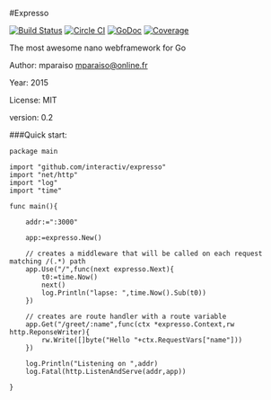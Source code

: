 #Expresso

[![Build Status](https://travis-ci.org/interactiv/expresso.svg?branch=master)](https://travis-ci.org/interactiv/expresso) [![Circle CI](https://circleci.com/gh/interactiv/expresso.svg?style=svg)](https://circleci.com/gh/interactiv/expresso) [![GoDoc](https://godoc.org/github.com/interactiv/expresso?status.svg)](https://godoc.org/github.com/interactiv/expresso) [![Coverage](http://gocover.io/_badge/github.com/interactiv/expresso?0)](http://gocover.io/github.com/interactiv/expresso)

The most awesome nano webframework for Go
	
Author:  mparaiso <mparaiso@online.fr>

Year: 2015

License: MIT

version: 0.2

###Quick start:

	
	package main
	
	import "github.com/interactiv/expresso"
	import "net/http"
	import "log"
	import "time"
	
	func main(){
		
		addr:=":3000"
		
		app:=expresso.New()
		
		// creates a middleware that will be called on each request matching /(.*) path
		app.Use("/",func(next expresso.Next){
			t0:=time.Now()
			next()
			log.Println("lapse: ",time.Now().Sub(t0))
		})
		
		// creates are route handler with a route variable
		app.Get("/greet/:name",func(ctx *expresso.Context,rw http.ReponseWriter){
			rw.Write([]byte("Hello "+ctx.RequestVars["name"]))
		})
		
		log.Println("Listening on ",addr)
		log.Fatal(http.ListenAndServe(addr,app))
		
	}
